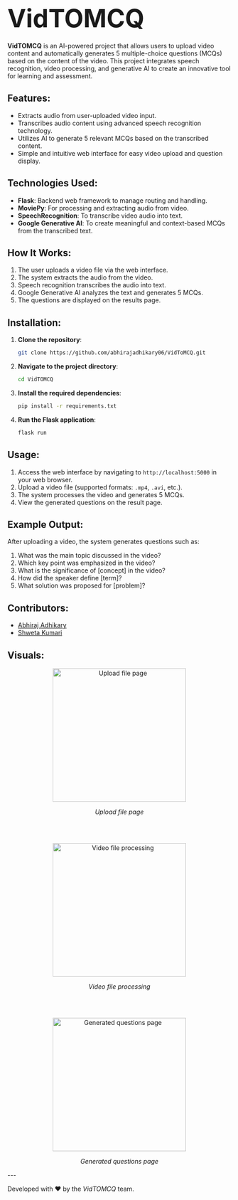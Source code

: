 # <span style="font-size: 2em;" align = "center">VidTOMCQ</span>

**VidTOMCQ** is an AI-powered project that allows users to upload video content and automatically generates 5 multiple-choice questions (MCQs) based on the content of the video. This project integrates speech recognition, video processing, and generative AI to create an innovative tool for learning and assessment.

## Features:
- Extracts audio from user-uploaded video input.
- Transcribes audio content using advanced speech recognition technology.
- Utilizes AI to generate 5 relevant MCQs based on the transcribed content.
- Simple and intuitive web interface for easy video upload and question display.

## Technologies Used:
- **Flask**: Backend web framework to manage routing and handling.
- **MoviePy**: For processing and extracting audio from video.
- **SpeechRecognition**: To transcribe video audio into text.
- **Google Generative AI**: To create meaningful and context-based MCQs from the transcribed text.

## How It Works:
1. The user uploads a video file via the web interface.
2. The system extracts the audio from the video.
3. Speech recognition transcribes the audio into text.
4. Google Generative AI analyzes the text and generates 5 MCQs.
5. The questions are displayed on the results page.

## Installation:

1. **Clone the repository**:
    ```bash
    git clone https://github.com/abhirajadhikary06/VidToMCQ.git
    ```

2. **Navigate to the project directory**:
    ```bash
    cd VidTOMCQ
    ```

3. **Install the required dependencies**:
    ```bash
    pip install -r requirements.txt
    ```

4. **Run the Flask application**:
    ```bash
    flask run
    ```

## Usage:
1. Access the web interface by navigating to `http://localhost:5000` in your web browser.
2. Upload a video file (supported formats: `.mp4`, `.avi`, etc.).
3. The system processes the video and generates 5 MCQs.
4. View the generated questions on the result page.

## Example Output:
After uploading a video, the system generates questions such as:
1. What was the main topic discussed in the video?
2. Which key point was emphasized in the video?
3. What is the significance of [concept] in the video?
4. How did the speaker define [term]?
5. What solution was proposed for [problem]?

## Contributors:
- [Abhiraj Adhikary](https://github.com/abhirajadhikary06)
- [Shweta Kumari](https://github.com/ShwetaKumari-programming)

## Visuals:
<p align="center">
  <img src="https://drive.google.com/file/d/1gcqnVnZAIi5kwOXjR5iV33pTD1UDhqjF/view?usp=sharing" alt="Upload file page" width="300">
</p>

<p align="center"><em>Upload file page</em></p>

<br><br>  <!-- This creates two line breaks -->

<p align="center">
  <img src="https://drive.google.com/file/d/1otznqm8ElhwJ0EUTPcwyUPnV8XMuVHbv/view?usp=sharing" alt="Video file processing" width="300">
</p>

<p align="center"><em>Video file processing</em></p>

<br><br>  <!-- This creates two line breaks -->

<p align="center">
  <img src="https://drive.google.com/file/d/1s0eMPCDPngpVo0wHcHYRQ-MWwBG-GGYq/view?usp=sharing" alt="Generated questions page" width="300">
</p>

<p align="center"><em>Generated questions page</em></p>
---

Developed with ❤️ by the <em>VidTOMCQ</em> team.

